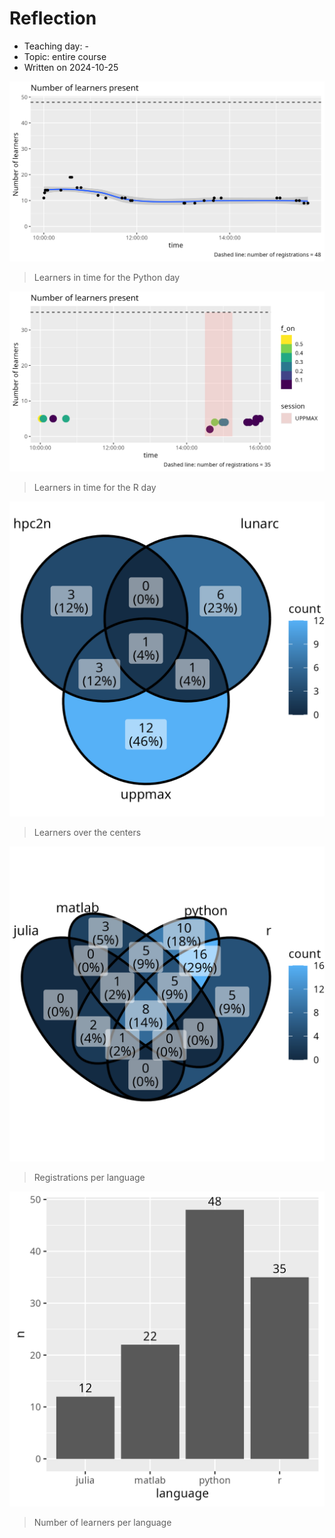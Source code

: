 # Reflection

 * Teaching day: -
 * Topic: entire course
 * Written on 2024-10-25

![Learners in time for the Python day](../20241022_richel/n_learners_in_time.png)

> Learners in time for the Python day

![Learners in time for the R day](../20241024_richel/n_learners_in_time.png)

> Learners in time for the R day

![Learners over the centers](centers_venn.png)

> Learners over the centers

![Registrations per language](languages_venn.png)

> Registrations per language

![Number of learners per language](n_learners_per_language.png)

> Number of learners per language
